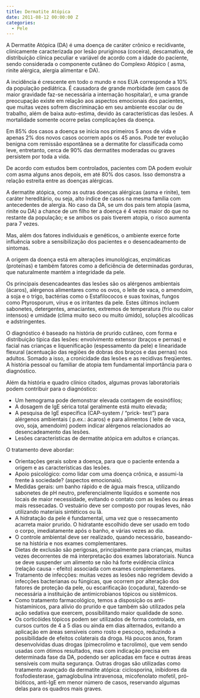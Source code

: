```yaml
---
title: Dermatite Atópica
date: 2011-08-12 00:00:00 Z
categories:
  - Pele
---
```


A Dermatite Atópica (DA) é uma doença de caráter crônico e recidivante, clinicamente caracterizada por lesão pruriginosa (coceira), descamativa, de distribuição clínica peculiar e variável de acordo com a idade do paciente, sendo considerada o componente cutâneo do Complexo Atópico ( asma, rinite alérgica, alergia alimentar e DA).

A incidência é crescente em todo o mundo e nos EUA corresponde a 10% da população pediátrica. É causadora de grande morbidade (em casos de maior gravidade faz-se necessária a internação hospitalar), e uma grande preocupação existe em relação aos aspectos emocionais dos pacientes, que muitas vezes sofrem discriminação em seu ambiente escolar ou de trabalho, além de baixa auto-estima, devido às características das lesões. A mortalidade somente ocorre pelas complicações da doença.

Em 85% dos casos a doença se inicia nos primeiros 5 anos de vida e apenas 2% dos novos casos ocorrem após os 45 anos. Pode ter evolução benigna com remissão espontânea se a dermatite for classificada como leve, entretanto, cerca de 90% das dermatites moderadas ou graves persistem por toda a vida.
    
De acordo com estudos bem controlados, pacientes com DA podem evoluir com asma alguns anos depois, em até 80% dos casos. Isso demonstra a relação estreita entre as doenças alérgicas.

A dermatite atópica, como as outras doenças alérgicas (asma e rinite), tem caráter hereditário, ou seja, alto índice de casos na mesma família com antecedentes de alergia. No caso da DA, se um dos pais tem atopia (asma, rinite ou DA) a chance de um filho ter a doença é 4 vezes maior do que no restante da população; e se ambos os pais tiverem atopia, o risco aumenta para 7 vezes.

Mas, além dos fatores individuais e genéticos, o ambiente exerce forte influência sobre a sensibilização dos pacientes e
o desencadeamento de sintomas.

A origem da doença está em alterações imunológicas, enzimáticas (proteínas) e também fatores como a deficiência de
determinadas gorduras, que naturalmente mantém a integridade da pele.

Os principais desencadeantes das lesões são os alérgenos ambientais (ácaros), alérgenos alimentares como os ovos,
o leite de vaca, o amendoim, a soja e o trigo, bactérias como o Estafilococos e suas toxinas, fungos como
Ptyrosporum, vírus e os irritantes da pele. Estes últimos incluem sabonetes, detergentes, amaciantes, extremos
de temperatura (frio ou calor intensos) e umidade (clima muito seco ou muito úmido), soluções alcoólicas
e adstringentes.

O diagnóstico é baseado na história de prurido cutâneo, com forma e distribuição típica das lesões: envolvimento
extensor (braços e pernas) e facial nas crianças e liquenificação (espessamento da pele) e linearidade
flexural (acentuação das regiões de dobras dos braços e das pernas) nos adultos. Somado a isso, a cronicidade
das lesões e as recidivas freqüentes. A história pessoal ou familiar de atopia tem fundamental importância
para o diagnóstico.

Além da história e quadro clínico citados, algumas provas laboratoriais podem contribuir para o diagnóstico:

- Um hemograma pode demonstrar elevada contagem de eosinófilos;
- A dosagem de IgE sérica total geralmente está muito elevada;
- A pesquisa de IgE específica (CAP-system / “prick- test”) para alérgenos ambientais ( p.ex.: ácaros) e para alimentos ( leite de vaca, ovo, soja, amendoim) podem indicar alérgenos relacionados ao desencadeamento das lesões.
- Lesões características de dermatite atópica em adultos e crianças.

O tratamento deve abordar:

- Orientações gerais sobre a doença, para que o paciente entenda a origem e as características das lesões.
- Apoio psicológico: como lidar com uma doença crônica, e assumi-la frente à sociedade? (aspectos emocionais).
- Medidas gerais: um banho rápido e de água mais fresca, utilizando sabonetes de pH neutro, preferencialmente líquidos e somente nos locais de maior necessidade, evitando o contato com as lesões ou áreas mais ressecadas. O vestuário deve ser composto por roupas leves, não utilizando materiais sintéticos ou lã.
- A hidratação da pele é fundamental, uma vez que o ressecamento acarreta maior prurido. O hidratante escolhido deve ser usado em todo o corpo, imediatamente após o banho, e várias vezes ao dia.
- O controle ambiental deve ser realizado, quando necessário, baseando-se na história e nos exames complementares.
- Dietas de exclusão são perigosas, principalmente para crianças, muitas vezes decorrentes de má interpretação dos exames laboratoriais. Nunca se deve suspender um alimento se não há forte evidência clínica (relação causa - efeito) associada com exames complementares.
- Tratamento de infecções: muitas vezes as lesões não regridem devido a infecções bacterianas ou fúngicas, que ocorrem por alteração dos fatores de proteção da pele, ou escarificação (coçadura), fazendo-se necessária a instituição de antimicrobianos tópicos ou sistêmicos.
- Como tratamento farmacológico, temos a disposição os anti-histamínicos, para alívio do prurido e que também são utilizados pela ação sedativa que exercem, possibilitando maior qualidade de sono.
- Os corticóides tópicos podem ser utilizados de forma controlada, em cursos curtos de 4 a 5 dias ou ainda em dias alternados, evitando a aplicação em áreas sensíveis como rosto e pescoço, reduzindo a possibilidade de efeitos colaterais da droga. Há poucos anos, foram desenvolvidas duas drogas (pimecrolimo e tacrolimo), que vem sendo usadas com ótimos resultados, mas com indicação precisa em determinada fase da DA, podendo ser aplicadas em face e outras áreas sensíveis com muita segurança. Outras drogas são utilizadas como tratamento avançado da dermatite atópica: ciclosporina, inibidores da fosfodiesterase, gamaglobulina intravenosa, micofenolato mofetil, pró-bióticos, anti-IgE
em menor número de casos, reservando algumas delas para os quadros mais graves.
